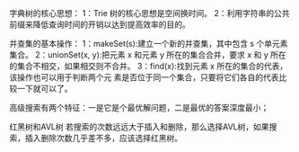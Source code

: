 字典树的核心思想：
1：Trie 树的核心思想是空间换时间。
2：利用字符串的公共前缀来降低查询时间的开销以达到提高效率的目的。

并查集的基本操作：
1：makeSet(s):建立一个新的并查集，其中包含 s 个单元素集合。
2：unionSet(x, y):把元素 x 和元素 y 所在的集合合并，要求 x 和 y 所在的集合不相交，如果相交则不合并。
3：find(x):找到元素 x 所在的集合的代表，该操作也可以用于判断两个元 素是否位于同一个集合，只要将它们各自的代表比较一下就可以了。


高级搜索有两个特征：一是它是个最优解问题，二是最优的答案深度最小；

红黑树和AVL树
若搜索的次数远远大于插入和删除，那么选择AVL树，如果搜索，插入删除次数几乎差不多，应该选择红黑树。

